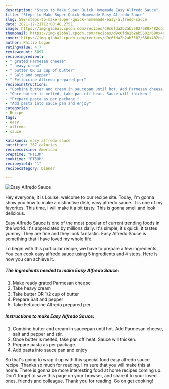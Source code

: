 ```yaml
---
description: "Steps to Make Super Quick Homemade Easy Alfredo Sauce"
title: "Steps to Make Super Quick Homemade Easy Alfredo Sauce"
slug: 598-steps-to-make-super-quick-homemade-easy-alfredo-sauce
date: 2021-12-21T12:08:48.275Z
image: https://img-global.cpcdn.com/recipes/d9c6fda2b2ab5582/680x482cq70/easy-alfredo-sauce-recipe-main-photo.jpg
thumbnail: https://img-global.cpcdn.com/recipes/d9c6fda2b2ab5582/680x482cq70/easy-alfredo-sauce-recipe-main-photo.jpg
cover: https://img-global.cpcdn.com/recipes/d9c6fda2b2ab5582/680x482cq70/easy-alfredo-sauce-recipe-main-photo.jpg
author: Philip Logan
ratingvalue: 4.7
reviewcount: 5897
recipeingredient:
- " grated Parmesan cheese"
- " heavy cream"
- " butter OR 12 cup of butter"
- " Salt and pepper"
- " Fettuccine Alfredo prepared per"
recipeinstructions:
- "Combine butter and cream in saucepan until hot. Add Parmesan cheese, salt and pepper and stir."
- "Once butter is melted, take pan off heat. Sauce will thicken."
- "Prepare pasta as per package."
- "Add pasta into sauce pan and enjoy"
categories:
- Recipe
tags:
- easy
- alfredo
- sauce

katakunci: easy alfredo sauce 
nutrition: 267 calories
recipecuisine: American
preptime: "PT13M"
cooktime: "PT59M"
recipeyield: "1"
recipecategory: Dinner

---
```



![Easy Alfredo Sauce](https://img-global.cpcdn.com/recipes/d9c6fda2b2ab5582/680x482cq70/easy-alfredo-sauce-recipe-main-photo.jpg)

Hey everyone, it is Louise, welcome to our recipe site. Today, I'm gonna show you how to make a distinctive dish, easy alfredo sauce. It is one of my favorites. This time, I will make it a bit tasty. This is gonna smell and look delicious.

Easy Alfredo Sauce is one of the most popular of current trending foods in the world. It's appreciated by millions daily. It's simple, it's quick, it tastes yummy. They are fine and they look fantastic. Easy Alfredo Sauce is something that I have loved my whole life.




To begin with this particular recipe, we have to prepare a few ingredients. You can cook easy alfredo sauce using 5 ingredients and 4 steps. Here is how you can achieve it.

<!--inarticleads1-->

##### The ingredients needed to make Easy Alfredo Sauce:

1. Make ready  grated Parmesan cheese
1. Take  heavy cream
1. Take  butter OR 1/2 cup of butter
1. Prepare  Salt and pepper
1. Take  Fettuccine Alfredo prepared per




<!--inarticleads2-->

##### Instructions to make Easy Alfredo Sauce:

1. Combine butter and cream in saucepan until hot. Add Parmesan cheese, salt and pepper and stir.
1. Once butter is melted, take pan off heat. Sauce will thicken.
1. Prepare pasta as per package.
1. Add pasta into sauce pan and enjoy




So that's going to wrap it up with this special food easy alfredo sauce recipe. Thanks so much for reading. I'm sure that you will make this at home. There is gonna be more interesting food at home recipes coming up. Don't forget to save this page on your browser, and share it to your loved ones, friends and colleague. Thank you for reading. Go on get cooking!
